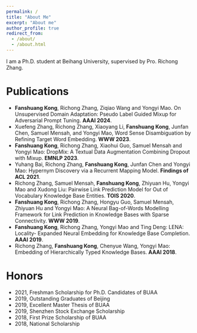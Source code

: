 ```yaml
---
permalink: /
title: "About Me"
excerpt: "About me"
author_profile: true
redirect_from: 
  - /about/
  - /about.html
---
```


I am a Ph.D. student at Beihang University, supervised by Pro. Richong Zhang.

Publications
======
- **Fanshuang Kong**, Richong Zhang, Ziqiao Wang and Yongyi Mao. On Unsupervised Domain Adaptation: Pseudo Label Guided Mixup for Adversarial Prompt Tuning. **AAAI 2024**.
- Xuefeng Zhang, Richong Zhang, Xiaoyang Li, **Fanshuang Kong**, Junfan Chen, Samuel Mensah, and Yongyi Mao, Word Sense Disambiguation by Refining Target Word Embedding. **WWW 2023**.
- **Fanshuang Kong**, Richong Zhang, Xiaohui Guo, Samuel Mensah and Yongyi Mao: DropMix: A Textual Data Augmentation Combining Dropout with Mixup. **EMNLP 2023**.
- Yuhang Bai, Richong Zhang, **Fanshuang Kong**, Junfan Chen and Yongyi Mao: Hypernym Discovery via a Recurrent Mapping Model. **Findings of ACL 2021**.
- Richong Zhang, Samuel Mensah, **Fanshuang Kong**, Zhiyuan Hu, Yongyi Mao and Xudong Liu: Pairwise Link Prediction Model for Out of Vocabulary Knowledge Base Entities. **TOIS 2020**.
- **Fanshuang Kong**, Richong Zhang, Hongyu Guo, Samuel Mensah, Zhiyuan Hu and Yongyi Mao: A Neural Bag-of-Words Modelling Framework for Link Prediction in Knowledge Bases with Sparse Connectivity. **WWW 2019**.
- **Fanshuang Kong**, Richong Zhang, Yongyi Mao and Ting Deng: LENA: Locality- Expanded Neural Embedding for Knowledge Base Completion. **AAAI 2019**.
- Richong Zhang, **Fanshuang Kong**, Chenyue Wang, Yongyi Mao: Embedding of Hierarchically Typed Knowledge Bases. **AAAI 2018**.


Honors
======
- 2021, Freshman Scholarship for Ph.D. Candidates of BUAA
- 2019, Outstanding Graduates of Beijing
- 2019, Excellent Master Thesis of BUAA
- 2019, Shenzhen Stock Exchange Scholarship
- 2018, First Prize Scholarship of BUAA
- 2018, National Scholarship
